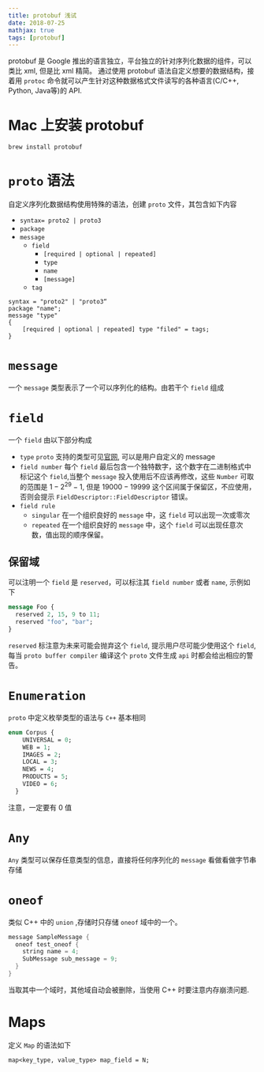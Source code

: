 ```yaml
---
title: protobuf 浅试
date: 2018-07-25
mathjax: true
tags: [protobuf]
---
```


protobuf 是 Google 推出的语言独立，平台独立的针对序列化数据的组件，可以类比 xml, 但是比 xml 精简。
通过使用 protobuf 语法自定义想要的数据结构，接着用 `protoc` 命令就可以产生针对这种数据格式文件读写的各种语言(C/C++, Python, Java等)的 API.

# Mac 上安装 protobuf

```shell
brew install protobuf
```

# `proto` 语法

自定义序列化数据结构使用特殊的语法，创建 `proto` 文件，其包含如下内容

- `syntax= proto2 | proto3`
- `package`
- `message`
  - `field`
    - `[required | optional | repeated]`
    - `type`
    - `name`
    - `[message]`
  - `tag`

```plain
syntax = "proto2" | "proto3“
package "name";
message "type"
{
    [required | optional | repeated] type "filed" = tags;
}
```

# `message`

一个 `message` 类型表示了一个可以序列化的结构。由若干个 `field` 组成

# `field`

一个 `field` 由以下部分构成

- `type`
  `proto` 支持的类型可见[官网](https://developers.google.com/protocol-buffers/docs/proto3#scalar), 可以是用户自定义的 message
- `field number`
  每个 `field` 最后包含一个独特数字，这个数字在二进制格式中标记这个 `field`,当整个 `message` 投入使用后不应该再修改，这些 `Number` 可取的范围是 $1 - 2^29 - 1$, 但是 $19000 - 19999$ 这个区间属于保留区，不应使用，否则会提示 `FieldDescriptor::FieldDescriptor` 错误。
- `field rule`
  - `singular`
    在一个组织良好的 `message` 中，这 `field` 可以出现一次或零次
  - `repeated`
    在一个组织良好的 `message` 中，这个 `field` 可以出现任意次数，值出现的顺序保留。

## 保留域

可以注明一个 `field` 是 `reserved`，可以标注其 `field number` 或者 `name`, 示例如下

```protobuf
message Foo {
  reserved 2, 15, 9 to 11;
  reserved "foo", "bar";
}
```

`reserved` 标注意为未来可能会抛弃这个 `field`, 提示用户尽可能少使用这个 `field`, 每当 `proto buffer compiler` 编译这个 `proto` 文件生成 `api` 时都会给出相应的警告。

# `Enumeration`

`proto` 中定义枚举类型的语法与 `C++` 基本相同

```proto
enum Corpus {
    UNIVERSAL = 0;
    WEB = 1;
    IMAGES = 2;
    LOCAL = 3;
    NEWS = 4;
    PRODUCTS = 5;
    VIDEO = 6;
  }
```

注意，一定要有 0 值

# `Any`

`Any` 类型可以保存任意类型的信息，直接将任何序列化的 `message` 看做看做字节串存储

# `oneof`

类似 C++ 中的 `union` ,存储时只存储 `oneof` 域中的一个。

```C++
message SampleMessage {
  oneof test_oneof {
    string name = 4;
    SubMessage sub_message = 9;
  }
}
```

当取其中一个域时，其他域自动会被删除，当使用 C++ 时要注意内存崩溃问题.

# Maps

定义 `Map` 的语法如下

```proto
map<key_type, value_type> map_field = N;
```